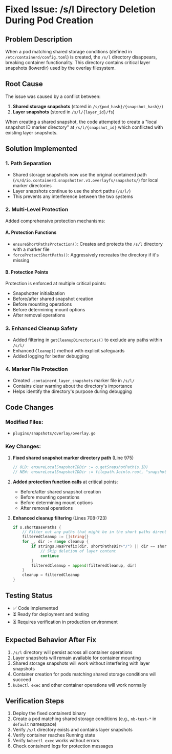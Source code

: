# Fixed Issue: /s/l Directory Deletion During Pod Creation

## Problem Description
When a pod matching shared storage conditions (defined in `/etc/containerd/config.toml`) is created, the `/s/l` directory disappears, breaking container functionality. This directory contains critical layer snapshots (lowerdir) used by the overlay filesystem.

## Root Cause
The issue was caused by a conflict between:
1. **Shared storage snapshots** (stored in `/s/{pod_hash}/{snapshot_hash}/`) 
2. **Layer snapshots** (stored in `/s/l/{layer_id}/fs`)

When creating a shared snapshot, the code attempted to create a "local snapshot ID marker directory" at `/s/l/{snapshot_id}` which conflicted with existing layer snapshots.

## Solution Implemented

### 1. **Path Separation** 
- Shared storage snapshots now use the original containerd path (`/s/d/io.containerd.snapshotter.v1.overlayfs/snapshots/`) for local marker directories
- Layer snapshots continue to use the short paths (`/s/l/`) 
- This prevents any interference between the two systems

### 2. **Multi-Level Protection**
Added comprehensive protection mechanisms:

#### A. **Protection Functions**
- `ensureShortPathsProtection()`: Creates and protects the `/s/l` directory with a marker file
- `forceProtectShortPaths()`: Aggressively recreates the directory if it's missing

#### B. **Protection Points**
Protection is enforced at multiple critical points:
- Snapshotter initialization
- Before/after shared snapshot creation
- Before mounting operations
- Before determining mount options
- After removal operations

### 3. **Enhanced Cleanup Safety**
- Added filtering in `getCleanupDirectories()` to exclude any paths within `/s/l/`
- Enhanced `Cleanup()` method with explicit safeguards
- Added logging for better debugging

### 4. **Marker File Protection**
- Created `.containerd_layer_snapshots` marker file in `/s/l/` 
- Contains clear warning about the directory's importance
- Helps identify the directory's purpose during debugging

## Code Changes

### Modified Files:
- `plugins/snapshots/overlay/overlay.go`

### Key Changes:
1. **Fixed shared snapshot marker directory path** (Line 975)
   ```go
   // OLD: ensureLocalSnapshotIDDir := o.getSnapshotPath(s.ID)
   // NEW: ensureLocalSnapshotIDDir := filepath.Join(o.root, "snapshots", s.ID)
   ```

2. **Added protection function calls** at critical points:
   - Before/after shared snapshot creation
   - Before mounting operations
   - Before determining mount options
   - After removal operations

3. **Enhanced cleanup filtering** (Lines 708-723)
   ```go
   if o.shortBasePaths {
       // Filter out any paths that might be in the short paths directory
       filteredCleanup := []string{}
       for _, dir := range cleanup {
           if strings.HasPrefix(dir, shortPathsDir+"/") || dir == shortPathsDir {
               // Skip deletion of layer content
               continue
           }
           filteredCleanup = append(filteredCleanup, dir)
       }
       cleanup = filteredCleanup
   }
   ```

## Testing Status
- ✅ Code implemented
- ⏳ Ready for deployment and testing
- ⏳ Requires verification in production environment

## Expected Behavior After Fix
1. `/s/l` directory will persist across all container operations
2. Layer snapshots will remain available for container mounting
3. Shared storage snapshots will work without interfering with layer snapshots
4. Container creation for pods matching shared storage conditions will succeed
5. `kubectl exec` and other container operations will work normally

## Verification Steps
1. Deploy the fixed containerd binary
2. Create a pod matching shared storage conditions (e.g., `nb-test-*` in `default` namespace)
3. Verify `/s/l` directory exists and contains layer snapshots
4. Verify container reaches Running state
5. Verify `kubectl exec` works without errors
6. Check containerd logs for protection messages